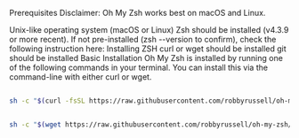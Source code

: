 Prerequisites
Disclaimer: Oh My Zsh works best on macOS and Linux.

Unix-like operating system (macOS or Linux)
Zsh should be installed (v4.3.9 or more recent). If not pre-installed (zsh --version to confirm), check the following instruction here: Installing ZSH
curl or wget should be installed
git should be installed
Basic Installation
Oh My Zsh is installed by running one of the following commands in your terminal. You can install this via the command-line with either curl or wget.


```bash

sh -c "$(curl -fsSL https://raw.githubusercontent.com/robbyrussell/oh-my-zsh/master/tools/install.sh)"

```

```bash

sh -c "$(wget https://raw.githubusercontent.com/robbyrussell/oh-my-zsh/master/tools/install.sh -O -)"

```